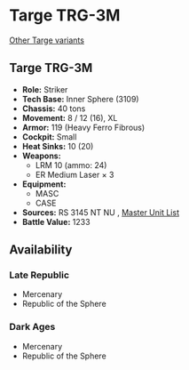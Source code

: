 # Targe TRG-3M 

[Other Targe variants](../targe.md) 

## Targe TRG-3M 

- **Role:** Striker 
- **Tech Base:** Inner Sphere (3109) 
- **Chassis:** 40 tons 
- **Movement:** 8 / 12 (16), XL 
- **Armor:** 119 (Heavy Ferro Fibrous) 
- **Cockpit:** Small 
- **Heat Sinks:** 10 (20) 
- **Weapons:** 
  - LRM 10 (ammo: 24) 
  - ER Medium Laser × 3 
- **Equipment:** 
  - MASC 
  - CASE 
- **Sources:** RS 3145 NT NU , [Master Unit List](http://masterunitlist.info/Unit/Details/6915/targe-trg-3m) 
- **Battle Value:** 1233 

## Availability 

### Late Republic 

- Mercenary 
- Republic of the Sphere 

### Dark Ages 

- Mercenary 
- Republic of the Sphere 

